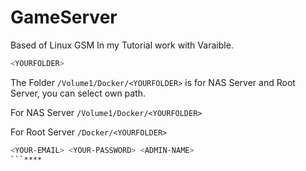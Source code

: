 # GameServer
Based of Linux GSM
In my Tutorial work with Varaible.
```bash
<YOURFOLDER>
```
The Folder ```/Volume1/Docker/<YOURFOLDER>``` is for NAS Server and Root Server, you can select own path.

For NAS Server ```/Volume1/Docker/<YOURFOLDER>```

For Root Server ```/Docker/<YOURFOLDER>```


```bash
<YOUR-EMAIL> <YOUR-PASSWORD> <ADMIN-NAME>
```****
